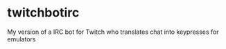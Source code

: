 twitchbotirc
============

My version of a IRC bot for Twitch who translates chat into keypresses for emulators
